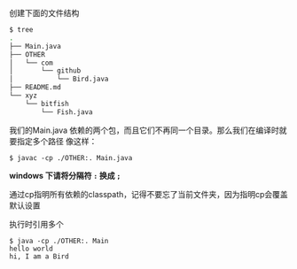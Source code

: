 创建下面的文件结构
``` bash
$ tree
.
├── Main.java
├── OTHER
│   └── com
│       └── github
│           └── Bird.java
├── README.md
└── xyz
    └── bitfish
        └── Fish.java
```
我们的Main.java 依赖的两个包，而且它们不再同一个目录。那么我们在编译时就要指定多个路径
像这样：
```
$ javac -cp ./OTHER:. Main.java
```
**windows 下请将分隔符 `:` 换成 `;`**

通过cp指明所有依赖的classpath，记得不要忘了当前文件夹，因为指明cp会覆盖默认设置

执行时引用多个
```
$ java -cp ./OTHER:. Main
hello world
hi, I am a Bird
```
